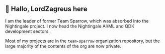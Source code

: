 ## :wave: Hallo, LordZagreus here

I am the leader of former Team Sparrow, which was absorbed into the Nightingale project. I now head the Nightingale AI/ML and QDK development sectors.

Most of my projects are in the `team-sparrow` organization repository, but the large majority of the contents of the org are now private.
